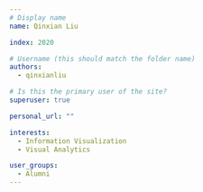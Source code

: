```yaml
---
# Display name
name: Qinxian Liu

index: 2020

# Username (this should match the folder name)
authors:
  - qinxianliu

# Is this the primary user of the site?
superuser: true

personal_url: ""

interests:
  - Information Visualization
  - Visual Analytics

user_groups:
  - Alumni
---
```


